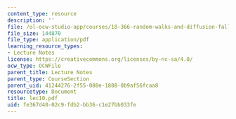 ```yaml
---
content_type: resource
description: ''
file: /ol-ocw-studio-app/courses/18-366-random-walks-and-diffusion-fall-2006/fe367d4002c9fdb2bb36c1e27bb033fe_lec10.pdf
file_size: 144870
file_type: application/pdf
learning_resource_types:
- Lecture Notes
license: https://creativecommons.org/licenses/by-nc-sa/4.0/
ocw_type: OCWFile
parent_title: Lecture Notes
parent_type: CourseSection
parent_uid: 41244276-2f55-080e-1888-0b9af56fcaa8
resourcetype: Document
title: lec10.pdf
uid: fe367d40-02c9-fdb2-bb36-c1e27bb033fe
---
```

